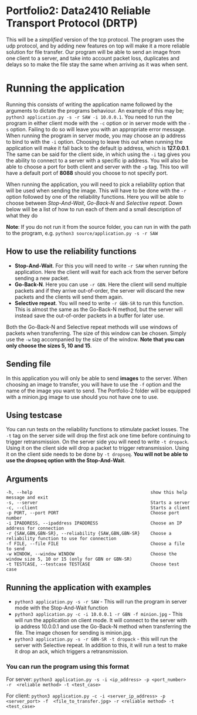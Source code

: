 # Portfolio2: Data2410 Reliable Transport Protocol (DRTP)
This will be a *simplified* version of the tcp protocol. The program uses the udp
protocol, and by adding new features on top will make it a more reliable solution for file
transfer. Our program will be able to send an image from one client to a server, and take
into account packet loss, duplicates and delays so to make the file stay the same when 
arriving as it was when sent. 

# Running the application
Running this consists of writing the application name followed by the arguments to
dictate the programs behaviour. An example of this may be; `python3 application.py
-s -r SAW -i 10.0.0.1`. You need to run the program in either client 
mode with the `-c` option or in server mode with the `-s` option. Failing to do so 
will leave you with an appropriate error message. When running the program in server
mode, you may choose an ip address to bind to with the `-i` option. Choosing to leave
this out when running the application will make it fall back to the default ip address,
which is **127.0.0.1**. The same can be said for the client side, in which using the
`-i` tag gives you the ability to connect to a server with a specific ip address. 
You will also be able to choose a port for both client and server with the `-p` tag. 
This too will have a default port of **8088** should you choose to not specify port. 

When running the application, you will need to pick a reliability option that
will be used when sending the image. This will have to be done with the `-r` option
followed by one of the reliability functions. Here you will be able to choose between
*Stop-And-Wait*, *Go-Back-N* and *Selective repeat*. Down below will be a list of 
how to run each of them and a small description of what they do

**Note**: If you do not run it from the source folder, you can run in with the path to
the program, e.g. `python3 source/application.py -s -r SAW`

## How to use the reliability functions

- **Stop-And-Wait**. For this you will need to write `-r SAW` when running the application. 
Here the client will wait for each ack from the server before sending a new packet.
- **Go-Back-N**. Here you can use `-r GBN`. Here the client will send multiple
packets and if they arrive out-of-order, the server will discard the new packets and the
clients will send them again. 
- **Selective repeat**. You will need to write `-r GBN-SR` to run this function. This is
almost the same as the Go-Back-N method, but the server will instead save the
out-of-order packets in a buffer for later use.

Both the Go-Back-N and Selective repeat methods will use windows of packets when
transferring. The size of this window can be chosen. Simply use the `-w` tag 
accompanied by the size of the window. **Note that you can only choose the sizes 
5, 10 and 15**.

## Sending file
In this application you will only be able to send **images** to the server. 
When choosing an image to transfer, you will have to use the `-f` option and the name
of the image you want to send. The Portfolio-2 folder will be equipped with a minion.jpg
image to use should you not have one to use. 

## Using testcase
You can run tests on the reliability functions to stimulate packet losses. The `-t`
tag on the server side will drop the first ack one time before continuing to trigger
retransmission. On the server side you will need to write `-t dropack`. Using
it on the client side will drop a packet to trigger retransmission. Using it on the
client side needs to be done by `-t dropseq`. **You will not be able to use the 
dropseq option with the Stop-And-Wait**.

## Arguments
    -h, --help                                             show this help message and exit
    -s, --server                                           Starts a server
    -c, --client                                           Starts a client
    -p PORT, --port PORT                                   Choose port number
    -i IPADDRESS, --ipaddress IPADDRESS                    Choose an IP address for connection
    -r {SAW,GBN,GBN-SR}, --reliability {SAW,GBN,GBN-SR}    Choose a reliability function to use for connection
    -f FILE, --file FILE                                   Choose a file to send
    -w WINDOW, --window WINDOW                             Choose the window size 5, 10 or 15 (only for GBN or GBN-SR)
    -t TESTCASE, --testcase TESTCASE                       Choose test case

## Running the application with examples
- `python3 application.py -s -r SAW` - This will run the program in server mode with
the Stop-And-Wait function
- `python3 application.py -c -i 10.0.0.1 -r GBN -f minion.jpg` - This will run
the application on client mode. It will connect to the server with ip address
10.0.0.1 and use the Go-Back-N method when transferring the file. The image chosen
for sending is minion.jpg. 
- `python3 application.py -s -r GBN-SR -t dropack` - this will run the server with
Selective repeat. In addition to this, it will run a test to make it drop an ack, 
which triggers a retransmission. 

### You can run the program using this format
For server: `python3 application.py -s -i <ip_address> -p <port_number> -r 
<reliable method> -t <test_case>`

For client: `python3 application.py -c -i <server_ip_address> -p <server_port> -f 
<file_to_transfer.jpg> -r <reliable method> -t <test_case>`
